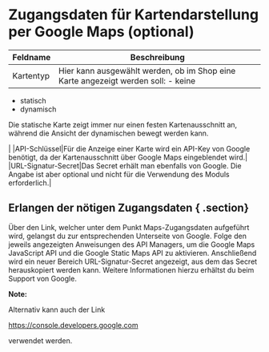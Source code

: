 # Zugangsdaten für Kartendarstellung per Google Maps \(optional\) 

|Feldname|Beschreibung|
|--------|------------|
|Kartentyp|Hier kann ausgewählt werden, ob im Shop eine Karte angezeigt werden soll: -   keine
-   statisch
-   dynamisch

Die statische Karte zeigt immer nur einen festen Kartenausschnitt an, während die Ansicht der dynamischen bewegt werden kann.

|
|API-Schlüssel|Für die Anzeige einer Karte wird ein API-Key von Google benötigt, da der Kartenausschnitt über Google Maps eingeblendet wird.|
|URL-Signatur-Secret|Das Secret erhält man ebenfalls von Google. Die Angabe ist aber optional und nicht für die Verwendung des Moduls erforderlich.|

## Erlangen der nötigen Zugangsdaten { .section}

Über den Link, welcher unter dem Punkt Maps-Zugangsdaten aufgeführt wird, gelangst du zur entsprechenden Unterseite von Google. Folge den jeweils angezeigten Anweisungen des API Managers, um die Google Maps JavaScript API und die Google Static Maps API zu aktivieren. Anschließend wird ein neuer Bereich URL-Signatur-Secret angezeigt, aus dem das Secret herauskopiert werden kann. Weitere Informationen hierzu erhältst du beim Support von Google.

**Note:**

Alternativ kann auch der Link

https://console.developers.google.com

verwendet werden.



